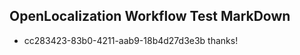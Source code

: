## OpenLocalization Workflow Test MarkDown
* cc283423-83b0-4211-aab9-18b4d27d3e3b thanks!

<!--HONumber=Jan17_HO2-->


